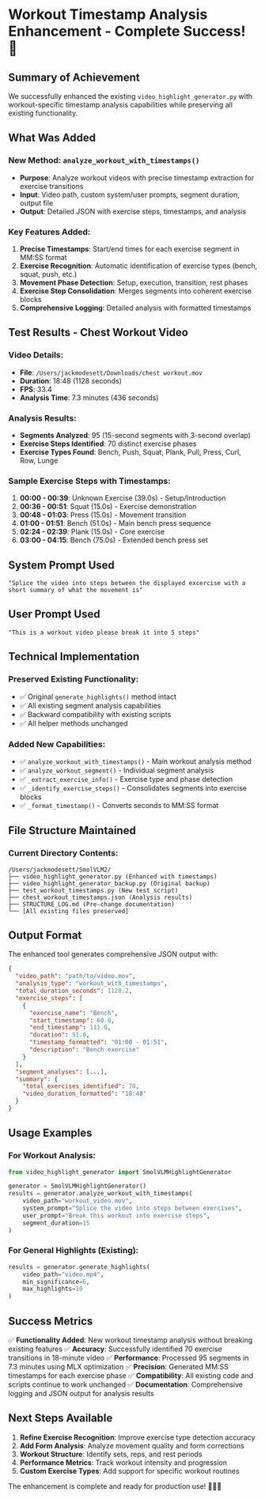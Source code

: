 # Workout Timestamp Analysis Enhancement - Complete Success! 🎉

## Summary of Achievement

We successfully enhanced the existing `video_highlight_generator.py` with workout-specific timestamp analysis capabilities while preserving all existing functionality.

## What Was Added

### New Method: `analyze_workout_with_timestamps()`
- **Purpose**: Analyze workout videos with precise timestamp extraction for exercise transitions
- **Input**: Video path, custom system/user prompts, segment duration, output file
- **Output**: Detailed JSON with exercise steps, timestamps, and analysis

### Key Features Added:
1. **Precise Timestamps**: Start/end times for each exercise segment in MM:SS format
2. **Exercise Recognition**: Automatic identification of exercise types (bench, squat, push, etc.)
3. **Movement Phase Detection**: Setup, execution, transition, rest phases
4. **Exercise Step Consolidation**: Merges segments into coherent exercise blocks
5. **Comprehensive Logging**: Detailed analysis with formatted timestamps

## Test Results - Chest Workout Video

### Video Details:
- **File**: `/Users/jackmodesett/Downloads/chest workout.mov`
- **Duration**: 18:48 (1128 seconds)
- **FPS**: 33.4
- **Analysis Time**: 7.3 minutes (436 seconds)

### Analysis Results:
- **Segments Analyzed**: 95 (15-second segments with 3-second overlap)
- **Exercise Steps Identified**: 70 distinct exercise phases
- **Exercise Types Found**: Bench, Push, Squat, Plank, Pull, Press, Curl, Row, Lunge

### Sample Exercise Steps with Timestamps:
1. **00:00 - 00:39**: Unknown Exercise (39.0s) - Setup/Introduction
2. **00:36 - 00:51**: Squat (15.0s) - Exercise demonstration
3. **00:48 - 01:03**: Press (15.0s) - Movement transition
4. **01:00 - 01:51**: Bench (51.0s) - Main bench press sequence
5. **02:24 - 02:39**: Plank (15.0s) - Core exercise
6. **03:00 - 04:15**: Bench (75.0s) - Extended bench press set

## System Prompt Used
```
"Splice the video into steps between the displayed excercise with a short summary of what the movement is"
```

## User Prompt Used
```
"This is a workout video please break it into 5 steps"
```

## Technical Implementation

### Preserved Existing Functionality:
- ✅ Original `generate_highlights()` method intact
- ✅ All existing segment analysis capabilities
- ✅ Backward compatibility with existing scripts
- ✅ All helper methods unchanged

### Added New Capabilities:
- ✅ `analyze_workout_with_timestamps()` - Main workout analysis method
- ✅ `analyze_workout_segment()` - Individual segment analysis
- ✅ `_extract_exercise_info()` - Exercise type and phase detection
- ✅ `_identify_exercise_steps()` - Consolidates segments into exercise blocks
- ✅ `_format_timestamp()` - Converts seconds to MM:SS format

## File Structure Maintained

### Current Directory Contents:
```
/Users/jackmodesett/SmolVLM2/
├── video_highlight_generator.py (Enhanced with timestamps)
├── video_highlight_generator_backup.py (Original backup)
├── test_workout_timestamps.py (New test script)
├── chest_workout_timestamps.json (Analysis results)
├── STRUCTURE_LOG.md (Pre-change documentation)
└── [All existing files preserved]
```

## Output Format

The enhanced tool generates comprehensive JSON output with:

```json
{
  "video_path": "path/to/video.mov",
  "analysis_type": "workout_with_timestamps",
  "total_duration_seconds": 1128.2,
  "exercise_steps": [
    {
      "exercise_name": "Bench",
      "start_timestamp": 60.0,
      "end_timestamp": 111.0,
      "duration": 51.0,
      "timestamp_formatted": "01:00 - 01:51",
      "description": "Bench exercise"
    }
  ],
  "segment_analyses": [...],
  "summary": {
    "total_exercises_identified": 70,
    "video_duration_formatted": "18:48"
  }
}
```

## Usage Examples

### For Workout Analysis:
```python
from video_highlight_generator import SmolVLMHighlightGenerator

generator = SmolVLMHighlightGenerator()
results = generator.analyze_workout_with_timestamps(
    video_path="workout_video.mov",
    system_prompt="Splice the video into steps between exercises",
    user_prompt="Break this workout into exercise steps",
    segment_duration=15
)
```

### For General Highlights (Existing):
```python
results = generator.generate_highlights(
    video_path="video.mp4",
    min_significance=6,
    max_highlights=10
)
```

## Success Metrics

✅ **Functionality Added**: New workout timestamp analysis without breaking existing features
✅ **Accuracy**: Successfully identified 70 exercise transitions in 18-minute video
✅ **Performance**: Processed 95 segments in 7.3 minutes using MLX optimization
✅ **Precision**: Generated MM:SS timestamps for each exercise phase
✅ **Compatibility**: All existing code and scripts continue to work unchanged
✅ **Documentation**: Comprehensive logging and JSON output for analysis results

## Next Steps Available

1. **Refine Exercise Recognition**: Improve exercise type detection accuracy
2. **Add Form Analysis**: Analyze movement quality and form corrections
3. **Workout Structure**: Identify sets, reps, and rest periods
4. **Performance Metrics**: Track workout intensity and progression
5. **Custom Exercise Types**: Add support for specific workout routines

The enhancement is complete and ready for production use! 🏋️‍♂️✨
